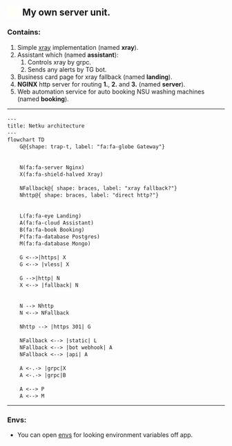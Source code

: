 <link
  href="https://cdnjs.cloudflare.com/ajax/libs/font-awesome/6.5.1/css/all.min.css"
  rel="stylesheet"
/>

## <img src="./services/landing/src/assets/icons/netku-dark.svg" alt="Netku logo" width="30px" style="position: relative;top: 6px;"/> My own server unit.

### Contains:

1. Simple [xray](https://github.com/XTLS/Xray-core) implementation (named **xray**).
2. Assistant which (named **assistant**):
   1. Controls xray by grpc.
   2. Sends any alerts by TG bot.
3. Business card page for xray fallback (named **landing**).
4. **NGINX** http server for routing **1.**, **2.** and **3.** (named **server**).
5. Web automation service for auto booking NSU washing machines (named **booking**).

---

```mermaid
---
title: Netku architecture
---
flowchart TD
    G@{shape: trap-t, label: "fa:fa-globe Gateway"}


    N(fa:fa-server Nginx)
    X(fa:fa-shield-halved Xray)

    NFallback@{ shape: braces, label: "xray fallback?"}
    Nhttp@{ shape: braces, label: "direct http?"}


    L(fa:fa-eye Landing)
    A(fa:fa-cloud Assistant)
    B(fa:fa-book Booking)
    P(fa:fa-database Postgres)
    M(fa:fa-database Mongo)

    G <-->|https| X
    G <--> |vless| X

    G -->|http| N
    X <--> |fallback| N


    N --> Nhttp
    N <--> NFallback

    Nhttp --> |https 301| G

    NFallback <--> |static| L
    NFallback <--> |bot webhook| A
    NFallback <--> |api| A

    A <-.-> |grpc|X
    A <-.-> |grpc|B

    A <--> P
    A <--> M
```

---

### Envs:

- You can open [envs](./.env.example) for looking environment variables off app.
